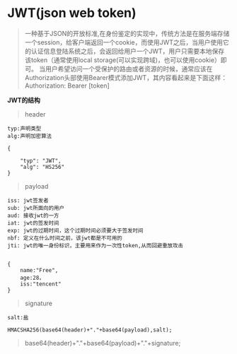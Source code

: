 # JWT(json web token)

>一种基于JSON的开放标准,在身份鉴定的实现中，传统方法是在服务端存储一个session，给客户端返回一个cookie，而使用JWT之后，当用户使用它的认证信息登陆系统之后，会返回给用户一个JWT，用户只需要本地保存该token（通常使用local storage(可以实现跨域)，也可以使用cookie）即可。 当用户希望访问一个受保护的路由或者资源的时候，通常应该在Authorization头部使用Bearer模式添加JWT，其内容看起来是下面这样：Authorization: Bearer [token]

**JWT的结构**

>header

```
typ:声明类型
alg:声明加密算法

{

    "typ": "JWT",
    "alg": "HS256"
}
```

>payload

```
iss: jwt签发者
sub: jwt所面向的用户
aud: 接收jwt的一方
iat: jwt的签发时间
exp: jwt的过期时间，这个过期时间必须要大于签发时间
nbf: 定义在什么时间之前，该jwt都是不可用的
jti: jwt的唯一身份标识，主要用来作为一次性token,从而回避重放攻击


{
    name:"Free",
    age:28，
    iss:"tencent"
}
```

>signature

```
salt:盐

HMACSHA256(base64(header)+"."+base64(payload),salt);
```

>base64(header)+"."+base64(payload)+"."+signature;
